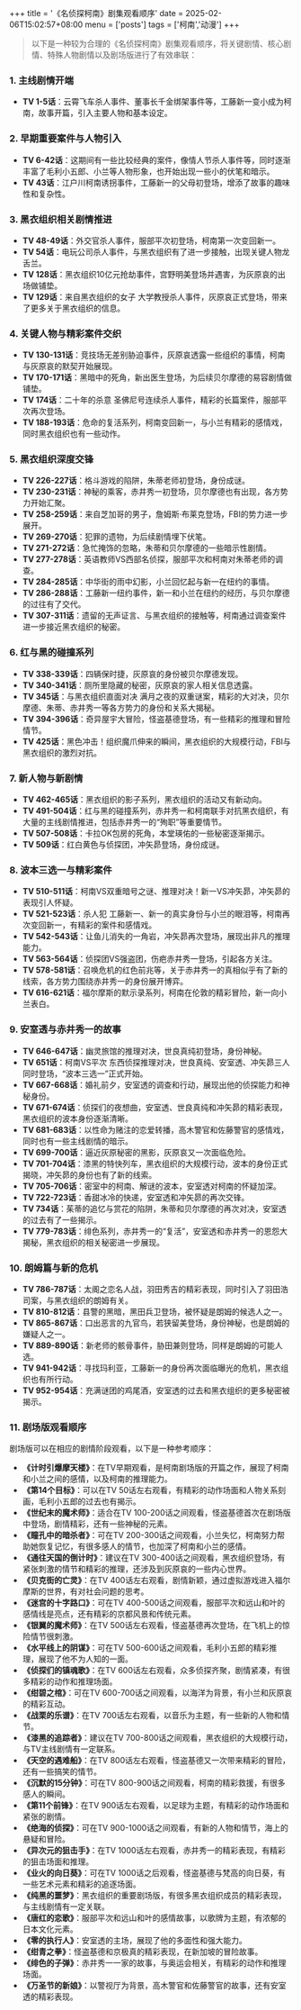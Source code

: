 +++
title = '《名侦探柯南》剧集观看顺序'
date = 2025-02-06T15:02:57+08:00
menu = ['posts']
tags = ['柯南','动漫']
+++
> 以下是一种较为合理的《名侦探柯南》剧集观看顺序，将关键剧情、核心剧情、特殊人物剧情以及剧场版进行了有效串联：

### 1. 主线剧情开端
- **TV 1-5话**：云霄飞车杀人事件、董事长千金绑架事件等，工藤新一变小成为柯南，故事开篇，引入主要人物和基本设定。

### 2. 早期重要案件与人物引入
- **TV 6-42话**：这期间有一些比较经典的案件，像情人节杀人事件等，同时逐渐丰富了毛利小五郎、小兰等人物形象，也开始出现一些小的伏笔和暗示。
- **TV 43话**：江户川柯南诱拐事件，工藤新一的父母初登场，增添了故事的趣味性和复杂性。

### 3. 黑衣组织相关剧情推进
- **TV 48-49话**：外交官杀人事件，服部平次初登场，柯南第一次变回新一。
- **TV 54话**：电玩公司杀人事件，与黑衣组织有了进一步接触，出现关键人物龙舌兰。
- **TV 128话**：黑衣组织10亿元抢劫事件，宫野明美登场并遇害，为灰原哀的出场做铺垫。
- **TV 129话**：来自黑衣组织的女子 大学教授杀人事件，灰原哀正式登场，带来了更多关于黑衣组织的信息。

### 4. 关键人物与精彩案件交织
- **TV 130-131话**：竞技场无差别胁迫事件，灰原哀透露一些组织的事情，柯南与灰原哀的默契开始展现。
- **TV 170-171话**：黑暗中的死角，新出医生登场，为后续贝尔摩德的易容剧情做铺垫。
- **TV 174话**：二十年的杀意 圣佛尼号连续杀人事件，精彩的长篇案件，服部平次再次登场。
- **TV 188-193话**：危命的复活系列，柯南变回新一，与小兰有精彩的感情戏，同时黑衣组织也有一些动作。

### 5. 黑衣组织深度交锋
- **TV 226-227话**：格斗游戏的陷阱，朱蒂老师初登场，身份成谜。
- **TV 230-231话**：神秘的乘客，赤井秀一初登场，贝尔摩德也有出现，各方势力开始汇聚。
- **TV 258-259话**：来自芝加哥的男子，詹姆斯·布莱克登场，FBI的势力进一步展开。
- **TV 269-270话**：犯罪的遗物，为后续剧情埋下伏笔。
- **TV 271-272话**：急忙掩饰的忽略，朱蒂和贝尔摩德的一些暗示性剧情。
- **TV 277-278话**：英语教师VS西部名侦探，服部平次和柯南对朱蒂老师的调查。
- **TV 284-285话**：中华街的雨中幻影，小兰回忆起与新一在纽约的事情。
- **TV 286-288话**：工藤新一纽约事件，新一和小兰在纽约的经历，与贝尔摩德的过往有了交代。
- **TV 307-311话**：遗留的无声证言、与黑衣组织的接触等，柯南通过调查案件进一步接近黑衣组织的秘密。

### 6. 红与黑的碰撞系列
- **TV 338-339话**：四辆保时捷，灰原哀的身份被贝尔摩德发现。
- **TV 340-341话**：厕所里隐藏的秘密，灰原哀的家人相关信息透露。
- **TV 345话**：与黑衣组织直面对决 满月之夜的双重谜案，精彩的大对决，贝尔摩德、朱蒂、赤井秀一等各方势力的身份和关系大揭秘。
- **TV 394-396话**：奇异屋宇大冒险，怪盗基德登场，有一些精彩的推理和冒险情节。
- **TV 425话**：黑色冲击！组织魔爪伸来的瞬间，黑衣组织的大规模行动，FBI与黑衣组织的激烈对抗。

### 7. 新人物与新剧情
- **TV 462-465话**：黑衣组织的影子系列，黑衣组织的活动又有新动向。
- **TV 491-504话**：红与黑的碰撞系列，赤井秀一和柯南联手对抗黑衣组织，有大量的主线剧情推进，包括赤井秀一的“殉职”等重要情节。
- **TV 507-508话**：卡拉OK包房的死角，本堂瑛佑的一些秘密逐渐揭示。
- **TV 509话**：红白黄色与侦探团，冲矢昴登场，身份成谜。

### 8. 波本三选一与精彩案件
- **TV 510-511话**：柯南VS双重暗号之谜、推理对决！新一VS冲矢昴，冲矢昴的表现引人怀疑。
- **TV 521-523话**：杀人犯 工藤新一、新一的真实身份与小兰的眼泪等，柯南再次变回新一，有精彩的案件和感情戏。
- **TV 542-543话**：让鱼儿消失的一角岩，冲矢昴再次登场，展现出非凡的推理能力。
- **TV 563-564话**：侦探团VS强盗团，伤疤赤井秀一登场，引起各方关注。
- **TV 578-581话**：召唤危机的红色前兆等，关于赤井秀一的真相似乎有了新的线索，各方势力围绕赤井秀一的身份展开博弈。
- **TV 616-621话**：福尔摩斯的默示录系列，柯南在伦敦的精彩冒险，新一向小兰表白。

### 9. 安室透与赤井秀一的故事
- **TV 646-647话**：幽灵旅馆的推理对决，世良真纯初登场，身份神秘。
- **TV 651话**：柯南VS平次 东西侦探推理对决，世良真纯、安室透、冲矢昴三人同时登场，“波本三选一”正式开始。
- **TV 667-668话**：婚礼前夕，安室透的调查和行动，展现出他的侦探能力和神秘身份。
- **TV 671-674话**：侦探们的夜想曲，安室透、世良真纯和冲矢昴的精彩表现，黑衣组织的波本身份逐渐清晰。
- **TV 681-683话**：以性命为赌注的恋爱转播，高木警官和佐藤警官的感情戏，同时也有一些主线剧情的暗示。
- **TV 699-700话**：逼近灰原秘密的黑影，灰原哀又一次面临危险。
- **TV 701-704话**：漆黑的特快列车，黑衣组织的大规模行动，波本的身份正式揭晓，冲矢昴的身份也有了新的线索。
- **TV 705-706话**：密室中的柯南、解谜的波本，安室透对柯南的怀疑加深。
- **TV 722-723话**：香甜冰冷的快递，安室透和冲矢昴的再次交锋。
- **TV 734话**：茱蒂的追忆与赏花的陷阱，朱蒂和贝尔摩德的再次对决，安室透的过去有了一些揭示。
- **TV 779-783话**：绯色系列，赤井秀一的“复活”，安室透和赤井秀一的恩怨大揭秘，黑衣组织的相关秘密进一步展现。

### 10. 朗姆篇与新的危机
- **TV 786-787话**：太阁之恋名人战，羽田秀吉的精彩表现，同时引入了羽田浩司案，与黑衣组织的朗姆有关。
- **TV 810-812话**：县警的黑暗，黑田兵卫登场，被怀疑是朗姆的候选人之一。
- **TV 865-867话**：口出恶言的九官鸟，若狭留美登场，身份神秘，也是朗姆的嫌疑人之一。
- **TV 889-890话**：新老师的骸骨事件，胁田兼则登场，同样是朗姆的可能人选。
- **TV 941-942话**：寻找玛利亚，工藤新一的身份再次面临曝光的危机，黑衣组织也有所行动。
- **TV 952-954话**：充满谜团的鸡尾酒，安室透的过去和黑衣组织的更多秘密被揭示。

### 11. 剧场版观看顺序
剧场版可以在相应的剧情阶段观看，以下是一种参考顺序：
- **《计时引爆摩天楼》**：在TV早期观看，是柯南剧场版的开篇之作，展现了柯南和小兰之间的感情，以及柯南的推理能力。
- **《第14个目标》**：可以在TV 50话左右观看，有精彩的动作场面和人物关系刻画，毛利小五郎的过去也有揭示。
- **《世纪末的魔术师》**：适合在TV 100-200话之间观看，怪盗基德首次在剧场版中登场，剧情精彩，还有一些神秘的元素。
- **《瞳孔中的暗杀者》**：可在TV 200-300话之间观看，小兰失忆，柯南努力帮助她恢复记忆，有很多感人的情节，也加深了柯南和小兰的感情。
- **《通往天国的倒计时》**：建议在TV 300-400话之间观看，黑衣组织登场，有紧张刺激的情节和精彩的推理，还涉及到灰原哀的一些内心世界。
- **《贝克街的亡灵》**：在TV 400话左右观看，剧情新颖，通过虚拟游戏进入福尔摩斯的世界，有对社会问题的思考。
- **《迷宫的十字路口》**：可在TV 400-500话之间观看，服部平次和远山和叶的感情线是亮点，还有精彩的京都风景和传统元素。
- **《银翼的魔术师》**：在TV 500话左右观看，怪盗基德再次登场，在飞机上的惊险情节很刺激。
- **《水平线上的阴谋》**：可在TV 500-600话之间观看，毛利小五郎的精彩推理，展现了他不为人知的一面。
- **《侦探们的镇魂歌》**：在TV 600话左右观看，众多侦探齐聚，剧情紧凑，有很多精彩的动作和推理场面。
- **《绀碧之棺》**：可在TV 600-700话之间观看，以海洋为背景，有小兰和灰原哀的精彩互动。
- **《战栗的乐谱》**：在TV 700话左右观看，以音乐为主题，有一些新的人物和情节。
- **《漆黑的追踪者》**：建议在TV 700-800话之间观看，黑衣组织的大规模行动，与TV主线剧情有一定联系。
- **《天空的遇难船》**：在TV 800话左右观看，怪盗基德又一次带来精彩的冒险，还有一些搞笑的情节。
- **《沉默的15分钟》**：可在TV 800-900话之间观看，柯南的精彩救援，有很多感人的瞬间。
- **《第11个前锋》**：在TV 900话左右观看，以足球为主题，有精彩的动作场面和紧张的剧情。
- **《绝海的侦探》**：可在TV 900-1000话之间观看，有新的人物和情节，海上的悬疑和冒险。
- **《异次元的狙击手》**：在TV 1000话左右观看，赤井秀一的精彩表现，有精彩的狙击场面和推理。
- **《业火的向日葵》**：可在TV 1000话之后观看，怪盗基德与梵高的向日葵，有一些艺术元素和精彩的追逐场面。
- **《纯黑的噩梦》**：黑衣组织的重要剧场版，有很多黑衣组织成员的精彩表现，与主线剧情有一定关联。
- **《唐红的恋歌》**：服部平次和远山和叶的感情故事，以歌牌为主题，有浓郁的日本文化元素。
- **《零的执行人》**：安室透的主场，展现了他的多面性和强大能力。
- **《绀青之拳》**：怪盗基德和京极真的精彩表现，在新加坡的冒险故事。
- **《绯色的子弹》**：赤井秀一一家的故事，与奥运会相关，有精彩的动作和推理场面。
- **《万圣节的新娘》**：以警视厅为背景，高木警官和佐藤警官的故事，还有安室透的精彩表现。